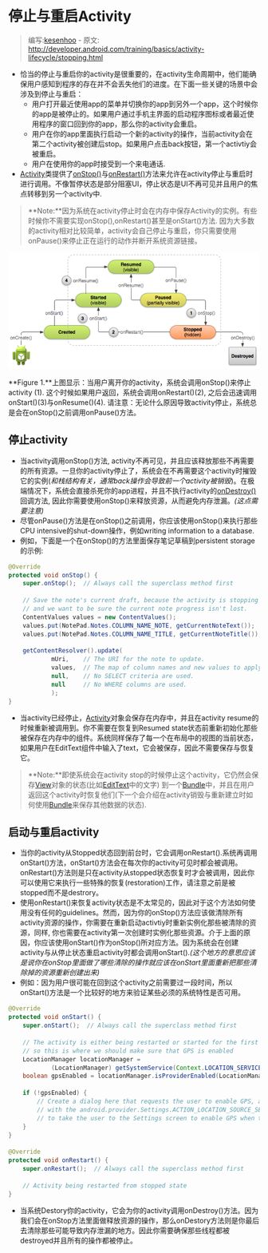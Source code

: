 # 停止与重启Activity

> 编写:[kesenhoo](https://github.com/kesenhoo) - 原文: <http://developer.android.com/training/basics/activity-lifecycle/stopping.html>

* 恰当的停止与重启你的activity是很重要的，在activity生命周期中，他们能确保用户感知到程序的存在并不会丢失他们的进度。在下面一些关键的场景中会涉及到停止与重启：
    * 用户打开最近使用app的菜单并切换你的app到另外一个app，这个时候你的app是被停止的。如果用户通过手机主界面的启动程序图标或者最近使用程序的窗口回到你的app，那么你的activity会重启。
    * 用户在你的app里面执行启动一个新的activity的操作，当前activity会在第二个activity被创建后stop。如果用户点击back按钮，第一个activtiy会被重启。
    * 用户在使用你的app时接受到一个来电通话.
* [Activity](http://developer.android.com/reference/android/app/Activity.html)类提供了<a href="http://developer.android.com/reference/android/app/Activity.html#onStop()">onStop()</a>与<a href="http://developer.android.com/reference/android/app/Activity.html#onRestart()">onRestart()</a>方法来允许在activity停止与重启时进行调用。不像暂停状态是部分阻塞UI，停止状态是UI不再可见并且用户的焦点转移到另一个activity中.

> **Note:**因为系统在activity停止时会在内存中保存Activity的实例。有些时候你不需要实现onStop(),onRestart()甚至是onStart()方法. 因为大多数的activity相对比较简单，activity会自己停止与重启，你只需要使用onPause()来停止正在运行的动作并断开系统资源链接。

<!-- more -->

![basic-lifecycle-stopped](basic-lifecycle-stopped.png)

**Figure 1.**上图显示：当用户离开你的activity，系统会调用onStop()来停止activity (1). 这个时候如果用户返回，系统会调用onRestart()(2), 之后会迅速调用onStart()(3)与onResume()(4). 请注意：无论什么原因导致activity停止，系统总是会在onStop()之前调用onPause()方法。

## 停止activity

* 当activity调用onStop()方法, activity不再可见，并且应该释放那些不再需要的所有资源。一旦你的activity停止了，系统会在不再需要这个activity时摧毁它的实例(*和栈结构有关，通常back操作会导致前一个activity被销毁*)。在极端情况下，系统会直接杀死你的app进程，并且不执行activity的<a href="http://developer.android.com/reference/android/app/Activity.html#onDestroy()">onDestroy()</a>回调方法, 因此你需要使用onStop()来释放资源，从而避免内存泄漏。*(这点需要注意)*
* 尽管onPause()方法是在onStop()之前调用，你应该使用onStop()来执行那些CPU intensive的shut-down操作，例如writing information to a database.
* 例如，下面是一个在onStop()的方法里面保存笔记草稿到persistent storage的示例:

```java
@Override
protected void onStop() {
    super.onStop();  // Always call the superclass method first

    // Save the note's current draft, because the activity is stopping
    // and we want to be sure the current note progress isn't lost.
    ContentValues values = new ContentValues();
    values.put(NotePad.Notes.COLUMN_NAME_NOTE, getCurrentNoteText());
    values.put(NotePad.Notes.COLUMN_NAME_TITLE, getCurrentNoteTitle());

    getContentResolver().update(
            mUri,    // The URI for the note to update.
            values,  // The map of column names and new values to apply to them.
            null,    // No SELECT criteria are used.
            null     // No WHERE columns are used.
            );
}
```

* 当activity已经停止，[Activity](http://developer.android.com/reference/android/app/Activity.html)对象会保存在内存中，并且在activity resume的时候重新被调用到。你不需要在恢复到Resumed state状态前重新初始化那些被保存在内存中的组件。系统同样保存了每一个在布局中的视图的当前状态，如果用户在EditText组件中输入了text，它会被保存，因此不需要保存与恢复它。

> **Note:**即使系统会在activity stop的时候停止这个activity，它仍然会保存[View](http://developer.android.com/reference/android/view/View.html)对象的状态(比如[EditText](http://developer.android.com/reference/android/widget/EditText.html)中的文字) 到一个[Bundle](http://developer.android.com/reference/android/os/Bundle.html)中，并且在用户返回这个activity时恢复他们(下一个会介绍在activity销毁与重新建立时如何使用[Bundle](http://developer.android.com/reference/android/os/Bundle.html)来保存其他数据的状态).

## 启动与重启activity

* 当你的activity从Stopped状态回到前台时，它会调用onRestart().系统再调用onStart()方法，onStart()方法会在每次你的activity可见时都会被调用。onRestart()方法则是只在activity从stopped状态恢复时才会被调用，因此你可以使用它来执行一些特殊的恢复(restoration)工作，请注意之前是被stopped而不是destrory。
* 使用onRestart()来恢复activity状态是不太常见的，因此对于这个方法如何使用没有任何的guidelines。然而，因为你的onStop()方法应该做清除所有activity资源的操作，你需要在重新启动activtiy时重新实例化那些被清除的资源，同样, 你也需要在activity第一次创建时实例化那些资源。介于上面的原因，你应该使用onStart()作为onStop()所对应方法。因为系统会在创建activity与从停止状态重启activity时都会调用onStart().*(这个地方的意思应该是说你在onStop里面做了哪些清除的操作就应该在onStart里面重新把那些清除掉的资源重新创建出来)*
* 例如：因为用户很可能在回到这个activity之前需要过一段时间，所以onStart()方法是一个比较好的地方来验证某些必须的系统特性是否可用。

```java
@Override
protected void onStart() {
    super.onStart();  // Always call the superclass method first

    // The activity is either being restarted or started for the first time
    // so this is where we should make sure that GPS is enabled
    LocationManager locationManager =
            (LocationManager) getSystemService(Context.LOCATION_SERVICE);
    boolean gpsEnabled = locationManager.isProviderEnabled(LocationManager.GPS_PROVIDER);

    if (!gpsEnabled) {
        // Create a dialog here that requests the user to enable GPS, and use an intent
        // with the android.provider.Settings.ACTION_LOCATION_SOURCE_SETTINGS action
        // to take the user to the Settings screen to enable GPS when they click "OK"
    }
}

@Override
protected void onRestart() {
    super.onRestart();  // Always call the superclass method first

    // Activity being restarted from stopped state
}
```

* 当系统Destory你的activity，它会为你的activity调用onDestroy()方法。因为我们会在onStop方法里面做释放资源的操作，那么onDestory方法则是你最后去清除那些可能导致内存泄漏的地方。因此你需要确保那些线程都被destroyed并且所有的操作都被停止。

